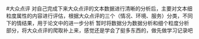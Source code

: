 #大众点评
对自己完成下来大众点评的文本数据进行清晰的分析后，主要对文本细粒度属性的内容进行评估，根据大众点评的三个（情况、环境、服务）分类，不同下的情结果，用于论文中的进一步分析
暂时将数据分为数据分析和细个粒度分析部分，将大众点评的爬取补上来，感觉还是学会了挺多东西的，做先做学习记录吧
